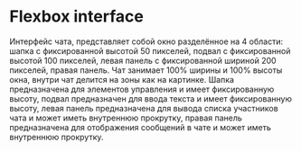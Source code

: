 # Flexbox interface

Интерфейс чата, представляет собой окно разделённое на 4 области: шапка с фиксированной высотой 50 пикселей, подвал с фиксированной высотой 100 пикселей, левая панель с фиксированной шириной 200 пикселей, правая панель. Чат занимает 100% ширины и 100% высоты окна, внутри чат делится на зоны как на картинке. Шапка предназначена для элементов управления и имеет фиксированную высоту, подвал предназначен для ввода текста и имеет фиксированную высоту, левая панель предназначена для вывода списка участников чата и может иметь внутреннюю прокрутку, правая панель предназначена для отображения сообщений в чате и может иметь внутреннюю прокрутку.
